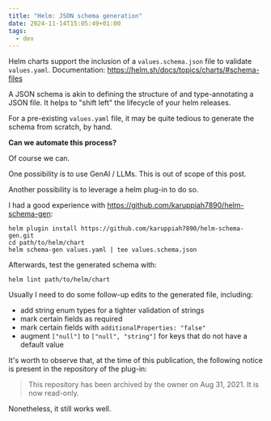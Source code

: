 ```yaml
---
title: "Helm: JSON schema generation"
date: 2024-11-14T15:05:49+01:00
tags:
  - dev
---
```


Helm charts support the inclusion of a `values.schema.json` file to validate
`values.yaml`. Documentation: https://helm.sh/docs/topics/charts/#schema-files

A JSON schema is akin to defining the structure of and type-annotating a JSON
file. It helps to "shift left" the lifecycle of your helm releases.

For a pre-existing `values.yaml` file, it may be quite tedious to generate the
schema from scratch, by hand.

**Can we automate this process?**


Of course we can.

One possibility is to use GenAI / LLMs. This is out of scope of this post.

Another possibility is to leverage a helm plug-in to do so.

I had a good experience with https://github.com/karuppiah7890/helm-schema-gen:

```shell
helm plugin install https://github.com/karuppiah7890/helm-schema-gen.git
cd path/to/helm/chart
helm schema-gen values.yaml | tee values.schema.json
```

Afterwards, test the generated schema with:

```shell
helm lint path/to/helm/chart
```

Usually I need to do some follow-up edits to the generated file, including:

- add string enum types for a tighter validation of strings
- mark certain fields as required
- mark certain fields with `additionalProperties: "false"`
- augment `["null"]` to `["null", "string"]` for keys that do not have a
  default value

It's worth to observe that, at the time of this publication, the following
notice is present in the repository of the plug-in:

> This repository has been archived by the owner on Aug 31, 2021. It is now
> read-only.

Nonetheless, it still works well.
